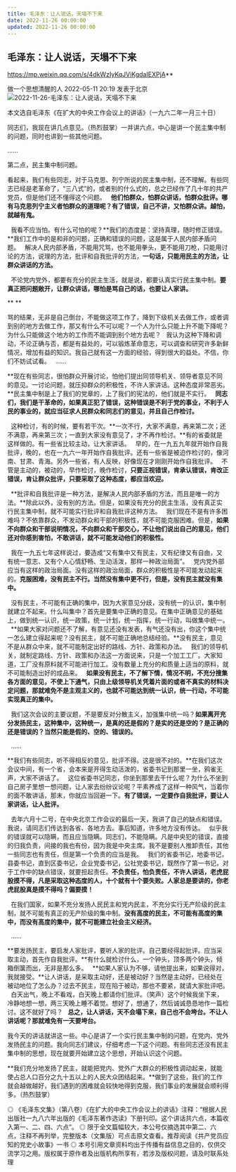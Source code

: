 ```yaml
---
title: 毛泽东：让人说话，天塌不下来
date: 2022-11-26 00:00:00
updated: 2022-11-26 00:00:00
---
```



## 毛泽东：让人说话，天塌不下来



https://mp.weixin.qq.com/s/4dkWzIyKqJViKgdaIEXPjA**






做一个思想清醒的人 2022-05-11 20:19 发表于北京
![2022-11-26-毛泽东：让人说话，天塌不下来](assets/2022-11-26-毛泽东：让人说话，天塌不下来.jpeg)

本文选自毛泽东《在扩大的中央工作会议上的讲话》（一九六二年一月三十日）

同志们，我现在讲几点意见。（热烈鼓掌）一并讲六点，中心是讲一个民主集中制的问题，同时也讲到一些其他问题。

……

第二点，民主集中制问题。

看起来，我们有些同志，对于马克思、列宁所说的民主集中制，还不理解。有些同志已经是老革命了，“三八式”的，或者别的什么式的，总之已经作了几十年的共产党员，但是他们还不懂得这个问题。
 
**他们怕群众，怕群众讲话，怕群众批评。哪有马克思列宁主义者怕群众的道理呢？有了错误，自己不讲，又怕群众讲。越怕，就越有鬼。**

 
我看不应当怕。有什么可怕的呢？**我们的态度是：坚持真理，随时修正错误。**我们工作中的是和非的问题，正确和错误的问题，这是属于人民内部矛盾问题。
 
解决人民内部矛盾，不能用咒骂，也不能用拳头，更不能用刀枪，只能用讨论的方法，说理的方法，批评和自我批评的方法，**一句话，只能用民主的方法，让群众讲话的方法。**

 
不论党内党外，都要有充分的民主生活，就是说，都要认真实行民主集中制。**要真正把问题敞开，让群众讲话，哪怕是骂自己的话，也要让人家讲。**

** **

骂的结果，无非是自己倒台，不能做这项工作了，降到下级机关去做工作，或者调到别的地方去做工作，那又有什么不可以呢？一个人为什么只能上升不能下降呢？为什么只能做这个地方的工作而不能调到别个地方去呢？
 
我认为这种下降和调动，不论正确与否，都是有益处的，可以锻炼革命意志，可以调查和研究许多新鲜情况，增加有益的知识。我自己就有这一方面的经验，得到很大的益处。不信，你们不妨试试看。
 
……

**现在有些同志，很怕群众开展讨论，怕他们提出同领导机关、领导者意见不同的意见。一讨论问题，就压抑群众的积极性，不许人家讲话。这种态度非常恶劣。**民主集中制是上了我们的党章的，上了我们的宪法的，他们就是不实行。
 
**同志们，我们是干革命的，如果真正犯了错误，这种错误是不利于党的事业，不利于人民的事业的，就应当征求人民群众和同志们的意见，并且自己作检讨。**

 
这种检讨，有的时候，要有若干次。**一次不行，大家不满意，再来第二次；还不满意，再来第三次；一直到大家没有意见了，才不再作检讨。**有的省委就是这样做的。有一些省比较主动，让大家讲话。
 
早的，在一九五九年就开始作自我批评，晚的，也在一九六一年开始作自我批评。还有一些省是被迫作检讨的，像河南、甘肃、青海。另外一些省，有人反映，好像现在才刚刚开始作自我批评。
 
不管是主动的，被动的，早作检讨，晚作检讨，**只要正视错误，肯承认错误，肯改正错误，肯让群众批评，只要采取了这种态度，都应当欢迎。**

 
**批评和自我批评是一种方法，是解决人民内部矛盾的方法，而且是唯一的方法。**除此以外，没有别的方法。但是，如果没有充分的民主生活，没有真正实行民主集中制，就不可能实行批评和自我批评这种方法。
 
我们现在不是有许多困难吗？不依靠群众，不发动群众和干部的积极性，就不可能克服困难。但是，**如果不向群众和干部说明情况，不向群众和干部交心，不让他们说出自己的意见，他们还对你感到害怕，不敢讲话，就不可能发动他们的积极性。**

 
我在一九五七年这样说过，要造成“又有集中又有民主，又有纪律又有自由，又有统一意志、又有个人心情舒畅、生动活泼，那样一种政治局面”。
 
党内党外部应当有这样的政治局面。没有这样的政治局面，群众的积极性是不可能发动起来的。**克服困难，没有民主不行。当然没有集中更不行，但是，没有民主就没有集中。**

 
没有民主，不可能有正确的集中，因为大家意见分歧，没有统一的认识，集中制就建立不起来。什么叫集中？首先是要集中正确的意见。在集中正确意见的基础上，做到统一认识，统一政策，统一计划，统一指挥，统一行动，叫做集中统一。
 
**如果大家对问题还不了解，有意见还没有发表，有气还没有出，你这个集中统一怎么建立得起来呢？没有民主，就不可能正确地总结经验。**没有民主，意见不是从群众中来，就不可能制定出好的路线、方针、政策和办法。
 
我们的领导机关，就制定路线、方针、政策和办法这一方面说来，只是一个加工工厂。大家知道，工厂没有原料就不可能进行加工。没有数量上充分的和质量上适当的原料，就不可能制造出好的成品来。
 
**如果没有民主，不了解下情，情况不明，不充分搜集各方面的意见，不使上下通气，只由上级领导机关凭着片面的或者不真实的材料决定问题，那就难免不是主观主义的，也就不可能达到统一认识，统一行动，不可能实现真正的集中。**

 
我们这次会议的主要议题，不是要反对分散主义，加强集中统一吗？**如果离开充分发扬民主，这种集中，这种统一，是真的还是假的？是实的还是空的？是正确的还是错误的？当然只能是假的、空的、错误的。**

 
……

**我们有些同志，听不得相反的意见，批评不得。这是很不对的。**在我们这次会议中间，有一个省，会本来是开得生动活泼的，省委书记到那里一坐，鸦雀无声，大家不讲话了。
 
这位省委书记同志，你坐到那里去干什么呢？为什么不坐到自己房子里想一想问题，让人家去纷纷议论呢？平素养成了这样一种风气，当着你的面不敢讲话，那末，你就应当回避一下。**有了错误，一定要作自我批评，要让人家讲话，让人批评。**

 
去年六月十二号，在中央北京工作会议的最后一天，我讲了自己的缺点和错误。我说，请同志们传达到各省、各地方去。事后知道，许多地方没有传达。
 
似乎我的错误就可以隐瞒，而且应当隐瞒。同志们，不能隐瞒。凡是中央犯的错误，直接的归我负责，间接的我也有份，因为我是中央主席。我不是要别人推卸责任，其他一些同志也有责任，但是第一个负责的应当是我。
 
我们的省委书记，地委书记，县委书记，直到区委书记，企业党委书记，公社党委书记，既然作了第一书记，对于工作中的缺点错误，就要担起责任。**不负责任，怕负责任，不许人讲话，老虎屁股摸不得，凡是采取这种态度的人，十个就有十个要失败。人家总是要讲的，你老虎屁股真是摸不得吗？偏要摸！**

 
在我们国家，如果不充分发扬人民民主和党内民主，不充分实行无产阶级的民主制，就不可能有真正的无产阶级的集中制。**没有高度的民主，不可能有高度的集中，而没有高度的集中，就不可能建立社会主义经济。**

 
……

**要发扬民主，要启发人家批评，要听人家的批评。自己要经得起批评。应当采取主动，首先作自我批评。**有什么就检讨什么，一个钟头，顶多两个钟头，倾箱倒箧而出，无非是那么多。
 
**如果人家认为不够，请他提出来，如果说得对，我就接受。**让人讲话，是采取主动好，还是被动好？当然是主动好。已经处在被动地位了怎么办？过去不民主，现在陷于被动，那也不要紧，就请大家批评吧。
 
白天出气，晚上不看戏，白天晚上都请你们批评。（笑声）这个时候我坐下来，冷静地想一想，两三天晚上睡不着觉。想好了，想通了，然后诚诚恳恳地作一篇检讨。这不就好了吗？
 
**总之，让人讲话，天不会塌下来，自己也不会垮台。不让人讲话呢？那就难免有一天要垮台。**

我今天的讲话就讲这一些。中心是讲了一个实行民主集中制的问题，在党内、党外发扬民主的问题。我向同志们建议，仔细考虑一下这个问题。有些同志还没有民主集中制的思想，现在就要开始建立这个思想，开始认识这个问题。

**我们充分地发扬了民主，就能把党内、党外广大群众的积极性调动起来，就能使占总人口百分之九十五以上的人民大众团结起来。**做到了这些，我们的工作就会越做越好，我们遇到的困难就会较快地得到克服，我们事业的发展就会顺利得多。（热烈鼓掌）

◎ 《毛泽东文集》（第八卷）《在扩大的中央工作会议上的讲话》注释：“根据人民出版社一九八六年出版的《毛泽东著作选读》下册刊印。这个讲话共六点，本篇收入第一、二、四、六点”。
◎ 限于全文篇幅较大，本公号仅摘选其中第二、六点，注释不再列举，完整版本（文集版）可点击原文查看。推荐阅读《共产党员应知的党史小故事》一书
◎ 本号引用文章资料均出于传播有益信息之目的，仅供交流学习之用。版权属于原作者及出版机构所享有，若涉及版权问题，请及时联系处理
